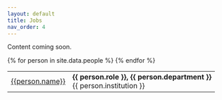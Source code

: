 ```yaml
---
layout: default
title: Jobs
nav_order: 4
---
```


Content coming soon.

<table>
    {% for person in site.data.people %}
    <tr>
      <td><a href="{{ person.name | datapage_url: 'dogs' }}">{{person.name}}</a></td>
      <td><b>{{ person.role }}, {{ person.department }}</b><br>{{ person.institution }}</td>
    </tr>
    {% endfor %}
</table>

